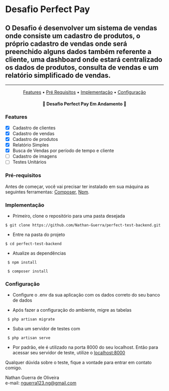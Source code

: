  # Desafio Perfect Pay
 ## O Desafio é desenvolver um sistema de vendas onde consiste um cadastro de produtos, o próprio cadastro de vendas onde será preenchido alguns dados também referente a cliente, uma dashboard onde estará centralizado os dados de produtos, consulta de vendas e um relatório simplificado de vendas.

---
<p align="center">
 <a href="#features">Features</a> •
 <a href="#pré-requisitos">Pré Requisitos</a> •
 <a href="#implementação">Implementação</a> •
 <a href="#configuração">Configuração</a>
</p>

<h4 align="center"> 
	🛑 Desafio Perfect Pay Em Andamento 🛑
</h4>

 ### Features

- [x] Cadastro de clientes
- [x] Cadastro de vendas
- [x] Cadastro de produtos
- [x] Relatório Simples
- [x] Busca de Vendas por período de tempo e cliente
- [ ] Cadastro de imagens
- [ ] Testes Unitários

 ### Pré-requisitos

Antes de começar, você vai precisar ter instalado em sua máquina as seguintes ferramentas:
[Composer](https://getcomposer.org), [Npm](https://npmjs.com).


 ### Implementação

 - Primeiro, clone o repositório para uma pasta desejada 
 ```
 $ git clone https://github.com/Nathan-Guerra/perfect-test-backend.git
 ```
 - Entre na pasta do projeto
 ```
 $ cd perfect-test-backend
```
 - Atualize as dependências
```
 $ npm install
```
```
 $ composer install
```

 ### Configuração

 - Configure o .env da sua aplicação com os dados correto do seu banco de dados

 - Após fazer a configuração do ambiente, migre as tabelas
```
 $ php artisan migrate
```
 - Suba um servidor de testes com 
```
 $ php artisan serve
```
 - Por padrão, ele é utilizado na porta 8000 do seu localhost. Então para acessar seu servidor de teste, utilize o [localhost:8000](http://localhost:8000)
  
 Qualquer dúvida sobre o teste, fique a vontade para entrar em contato comigo.

 Nathan Guerra de Oliveira <br/>
 e-mail: nguerra123.ng@gmail.com
